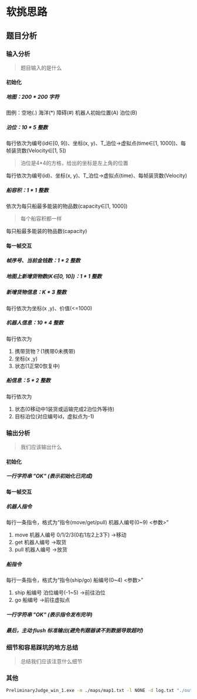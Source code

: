 # 软挑思路

## 题目分析

### 输入分析

>题目输入的是什么

#### 初始化

##### 地图：200 * 200 字符

图例：空地(.)  海洋(*)  障碍(#)  机器人初始位置(A)  泊位(B)

##### 泊位：10 * 5 整数

每行依次为编号(id∈[0, 9])、坐标(x, y)、T_泊位→虚拟点(time∈[1, 1000])、每帧装货数(Velocity∈[1, 5])
>泊位是4*4的方格，给出的坐标是左上角的位置

每行依次为编号(id)、坐标(x, y)、T_泊位→虚拟点(time)、每帧装货数(Velocity)

##### 船容积：1 * 1 整数

依次为每只船最多能装的物品数(capacity∈[1, 1000])
>每个船容积都一样

每只船最多能装的物品数(capacity)

#### 每一帧交互

##### 帧序号、当前金钱数：1 * 2 整数

##### 地图上新增货物数(K∈[0, 10])：1 * 1 整数

##### 新增货物信息：K * 3 整数

每行依次为坐标(x ,y)、价值(<=1000)

##### 机器人信息：10 * 4 整数

每行依次为

1. 携带货物？(1携带0未携带)
2. 坐标(x ,y)
3. 状态(1正常0恢复中)

##### 船信息：5 * 2 整数

每行依次为

1. 状态(0移动中1装货或运输完成2泊位外等待)
2. 目标泊位(对应编号id，虚拟点为-1)

### 输出分析

>我们应该输出什么

#### 初始化

##### 一行字符串 "OK" (表示初始化已完成)

#### 每一帧交互

##### 机器人指令

每行一条指令，格式为“指令(move/get/pull) 机器人编号(0~9) <参数>”

1. move 机器人编号 0/1/2/3(0右1左2上3下)   →移动
2. get 机器人编号                         →取货
3. pull 机器人编号                        →放货

##### 船指令

每行一条指令，格式为“指令(ship/go) 船编号(0~4) <参数>”

1. ship 船编号 泊位编号(-1~5)   →前往泊位
2. go 船编号                   →前往虚拟点

##### 一行字符串 "OK" (表示指令发布完毕)

##### 最后，主动 flush 标准输出(避免判题器读不到数据导致超时)

### 细节和容易踩坑的地方总结

>总结我们应该注意什么细节

### 其他

```bash
PreliminaryJudge_win_1.exe -m ./maps/map1.txt -l NONE -d log.txt "./out/build/x64-debug/3oftware.exe"
```
